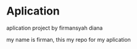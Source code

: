 # Aplication
aplication project by firmansyah diana

my name is firman, this my repo for my aplication
